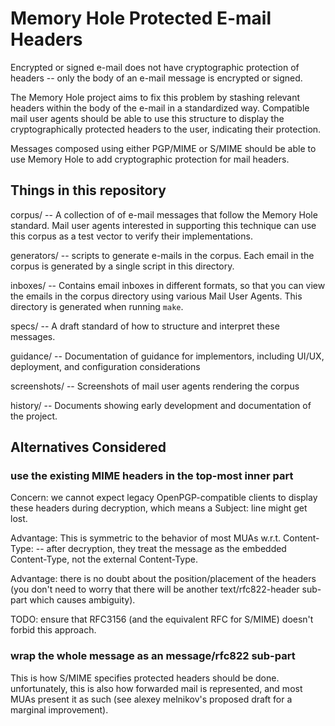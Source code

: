 Memory Hole Protected E-mail Headers
====================================

Encrypted or signed e-mail does not have cryptographic protection of
headers -- only the body of an e-mail message is encrypted or signed.

The Memory Hole project aims to fix this problem by stashing relevant
headers within the body of the e-mail in a standardized way.
Compatible mail user agents should be able to use this structure to
display the cryptographically protected headers to the user,
indicating their protection.

Messages composed using either PGP/MIME or S/MIME should be able to
use Memory Hole to add cryptographic protection for mail headers.

Things in this repository
-------------------------

corpus/ -- A collection of of e-mail messages that follow the Memory
           Hole standard.  Mail user agents interested in supporting
           this technique can use this corpus as a test vector to
           verify their implementations.

generators/ --  scripts to generate e-mails in the corpus. Each email
                in the corpus is generated by a single script in this
                directory.

inboxes/ -- Contains email inboxes in different formats, so that you
            can view the emails in the corpus directory using various
            Mail User Agents. This directory is generated when running
            `make`.

specs/ -- A draft standard of how to structure and interpret these
          messages.

guidance/ -- Documentation of guidance for implementors, including
             UI/UX, deployment, and configuration considerations

screenshots/ -- Screenshots of mail user agents rendering the corpus

history/ -- Documents showing early development and documentation of
            the project.




Alternatives Considered
-----------------------

### use the existing MIME headers in the top-most inner part

Concern: we cannot expect legacy OpenPGP-compatible clients to display
these headers during decryption, which means a Subject: line might get
lost.

Advantage: This is symmetric to the behavior of most MUAs
w.r.t. Content-Type: -- after decryption, they treat the message as
the embedded Content-Type, not the external Content-Type.

Advantage: there is no doubt about the position/placement of the
headers (you don't need to worry that there will be another
text/rfc822-header sub-part which causes ambiguity).

TODO: ensure that RFC3156 (and the equivalent RFC for S/MIME) doesn't
forbid this approach.

### wrap the whole message as an message/rfc822 sub-part

This is how S/MIME specifies protected headers should be done.
unfortunately, this is also how forwarded mail is represented, and
most MUAs present it as such (see alexey melnikov's proposed draft for
a marginal improvement).
